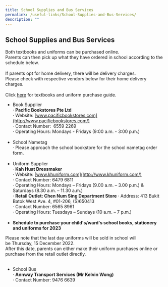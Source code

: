 ```yaml
---
title: School Supplies and Bus Services
permalink: /useful-links/School-Supplies-and-Bus-Services/
description: ""
---
```

## School Supplies and Bus Services

Both textbooks and uniforms can be purchased online.<br>
Parents can then pick up what they have ordered in school according to the schedule below.<br><br>
If parents opt for home delivery, there will be delivery charges.<br>
Please check with respective vendors below for their home delivery charges.<br><br>
Click [here](https://stanthonyspri.moe.edu.sg/purchase-guide) for textbooks and uniform purchase guide.
<br>
*   Book Supplier<br>
   ·          **Pacific Bookstores Pte Ltd**<br>
    ·          Website: [www.pacificbookstores.com](http://www.pacificbookstores.com/)<br>
    ·        Contact Number:  6559 2269<br>
 ·        Operating Hours:  Mondays - Fridays (9:00 a.m. - 3:00 p.m.)
<br><br>
*   School Nametag<br>
     ·       Please approach the school bookstore for the school nametag order form.
<br><br>
*   Uniform Supplier<br>
     ·          **Kah Huat Dressmaker**<br>
     ·          Website: [www.khuniform.com](http://www.khuniform.com/)<br>
     ·          Contact Number: 6479 6811<br>
     ·          Operating Hours:  Mondays – Fridays (9.00 a.m. – 3.00 p.m.) & Saturdays (8.30 a.m. – 11.30 a.m.)<br>
    ·             **Retail Outlet: Chen Num Sing Department Store**
    ·             Address: 413 Bukit Batok West Ave. 4, #01-206, (S)650413<br>
    ·             Contact Number: 6565 8961<br>
    ·             Operating Hours: Tuesdays – Sundays (10 a.m. – 7 p.m.)
<br><br>
*   **Schedule to purchase your child's/ward's school books, stationery and uniforms for 2023**

Please note that the last day uniforms will be sold in school will be Thursday, 15 December 2022.  <br>
After this date, parents can either make their uniform purchases online or purchase from the retail outlet directly.
<br><br>
*   School Bus<br>
    ·          **Annway Transport Services (Mr Kelvin Wong)**<br>
    ·             Contact Number: 9476 6639
